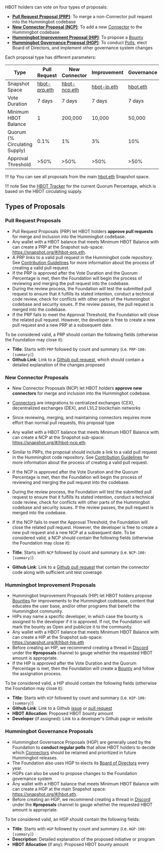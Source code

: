 HBOT holders can vote on four types of proposals:

* [**Pull Request Proposal (PRP)**](#pull-request-proposals): To merge a non-Connector pull request into the Hummingbot codebase
* [**New Connector Proposal (NCP)**](#new-connector-proposals): To add a new [Connector](/exchanges/) to the Hummingbot codebase
* [**Hummingbot Improvement Proposal (HIP)**](#hummingbot-improvement-proposals): To propose a [Bounty](/bounties)
* [**Hummingbot Governance Proposal (HGP)**](#hummingbot-governance-proposals): To conduct [Polls](/governance/polls), elect Board of Directors, and implement other governance system changes

Each proposal type has different parameters:

| Type                | Pull Request              | New Connector           |Improvement             | Governance |
| ---------------------------- | ------------------------- | ----------------------- | ---------------------- | ------------------------ |
| Snapshot Space               | [hbot-prp.eth](https://snapshot.org/#/hbot-prp.eth) | [hbot-ncp.eth](https://snapshot.org/#/hbot-ncp.eth) | [hbot-ip.eth](https://snapshot.org/#/hbot-ip.eth) | [hbot.eth](https://snapshot.org/#/hbot.eth) |
| Vote Duration                | 7 days                    | 7 days                 | 7 days                  | 7 days                    |
| Minimum HBOT Balance         | 1                         | 200,000                |10,000                  | 50,000                   |
| Quorum (% Circulating Supply)            | 0.1% | 1% | 3% | 10% |
| Approval Threshold           | >50%   | >50% | >50%  | >50% |

!!! tip
    You can see all proposals from the main [hbot.eth](https://snapshot.org/#/hbot.eth) Snapshot space.

!!! note
    See the [HBOT Tracker](https://docs.google.com/spreadsheets/d/1UNAumPMnXfsghAAXrfKkPGRH9QlC8k7Cu1FGQVL1t0M/edit?usp=sharing) for the current Quorum Percentage, which is based on the HBOT circulating supply.

## Types of Proposals

### Pull Request Proposals

* Pull Request Proposals (PRP) let HBOT holders **approve pull requests** for merge and inclusion into the Hummingbot codebase.
* Any wallet with a HBOT balance that meets Minimum HBOT Balance with can create a PRP at the Snapshot sub-space: <https://snapshot.org/#/hbot-prp.eth>.
* A PRP links to a valid pull request in the Hummingbot code repository. See [Contribution Guidelines](/developers/contributions/) for more information about the process of creating a valid pull request.
* If the PRP is approved after the Vote Duration and the Quorum Percentage is met, then the Foundation will begin the process of reviewing and merging the pull request into the codebase.
* During the review process, the Foundation will test the submitted pull request to ensure that it fulfills its stated intention, conduct a technical code review, check for conflicts with other parts of the Hummingbot codebase and security issues. If the review passes, the pull request is merged into the codebase.
* If the PRP fails to meet the Approval Threshold, the Foundation will close the related pull request. However, the developer is free to create a new pull request and a new PRP at a subsequent date.

To be considered valid, a PRP should contain the following fields (otherwise the Foundation may close it):

* **Title**: Starts with `PRP` followed by count and summary (i.e. `PRP-100: [summary]`)
* **Github Link**: Link to a [Github pull request](https://github.com/hummingbot/hummingbot/pulls), which should contain a detailed explanation of the changes proposed

### New Connector Proposals

* New Connector Proposals (NCP) let HBOT holders **approve new connectors** for merge and inclusion into the Hummingbot codebase.
* [Connectors](/exchanges) are integrations to centralized exchanges (CEX), decentralized exchanges (DEX), and L1/L2 blockchain networks
* Since reviewing, merging, and maintaining connectors requires more effort than normal pull requests, this proposal type 
* Any wallet with a HBOT balance that meets Minimum HBOT Balance with can create a NCP at the Snapshot sub-space: <https://snapshot.org/#/hbot-ncp.eth>.
* Similar to PRPs, the proposal should include a link to a valid pull request in the Hummingbot code repository. See [Contribution Guidelines](/developers/contributions/) for more information about the process of creating a valid pull request.
* If the NCP is approved after the Vote Duration and the Quorum Percentage is met, then the Foundation will begin the process of reviewing and merging the pull request into the codebase.
* During the review process, the Foundation will test the submitted pull request to ensure that it fulfills its stated intention, conduct a technical code review, check for conflicts with other parts of the Hummingbot codebase and security issues. If the review passes, the pull request is merged into the codebase.
* If the NCP fails to meet the Approval Threshold, the Foundation will close the related pull request. However, the developer is free to create a new pull request and a new NCP at a subsequent date.
To be considered valid, a NCP should contain the following fields (otherwise the Foundation may close it):

* **Title**: Starts with `NCP` followed by count and summary (i.e. `NCP-100: [summary]`)
* **Github Link**: Link to a [Github pull request](https://github.com/hummingbot/hummingbot/pulls) that contain the connector code along with sufficient unit test coverage

### Hummingbot Improvement Proposals

* Hummingbot Improvement Proposals (HIP) let HBOT holders propose [Bounties](/bounties) for improvements to the Hummingbot codebase, content that educates the user base, and/or other programs that benefit the Hummingbot community.
* HIPs may name a specific developer, in which case the bounty is assigned to the developer if it is approved. If not, the Foundation will mark the bounty as Open and publicize it to the community.
* Any wallet with a HBOT balance that meets Minimum HBOT Balance with can create a HIP at the Snapshot sub-space: <https://snapshot.org/#/hbot-hip.eth>
* Before creating an HIP, we recommend creating a thread in [Discord](https://discord.gg/hummingbot) under the **#proposals** channel to gauge whether the requested HBOT amount is appropriate.
* If the HIP is approved after the Vote Duration and the Quorum Percentage is met, then the Foundation will create a [Bounty](/governance/bounties) and follow the assignation process.

To be considered valid, a HIP should contain the following fields (otherwise the Foundation may close it):

* **Title**: Starts with `HIP` followed by count and summary (i.e. `HIP-100: [summary]`)
* **Github Link**: Link to a Github [issue](https://github.com/hummingbot/hummingbot/issues) or [pull request](https://github.com/hummingbot/hummingbot/pulls)
* **HBOT Allocation**: Proposed HBOT bounty amount
* **Developer** (if assigned): Link to a developer's Github page or website

### Hummingbot Governance Proposals

* Hummingbot Governance Proposals (HGP) are generally used by the Foundation to **conduct regular polls** that allow HBOT holders to decide which [Connectors](/exchanges) should be retained and prioritized in future Hummingbot releases.
* The Foundation also uses HGP to elects its [Board of Directors](/about/#board-of-directors) every year.
* HGPs can also be used to propose changes to the Foundation governance system
* Any wallet with a HBOT balance that meets Minimum HBOT Balance with can create a HGP at the main Snapshot space: <https://snapshot.org/#/hbot.eth>.
* Before creating an HGP, we recommend creating a thread in [Discord](https://discord.gg/hummingbot) under the **#proposals** channel to gauge whether the requested HBOT amount is appropriate.

To be considered valid, an HGP should contain the following fields:

* **Title**: Starts with `HGP` followed by count and summary (i.e. `HGP-100: [summary]`)
* **Description**: Detailed explanation of the proposed initiative or program
* **HBOT Allocation** (if any): Proposed HBOT bounty amount
